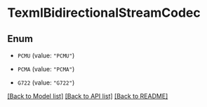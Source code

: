 # TexmlBidirectionalStreamCodec

## Enum


* `PCMU` (value: `"PCMU"`)

* `PCMA` (value: `"PCMA"`)

* `G722` (value: `"G722"`)


[[Back to Model list]](../README.md#documentation-for-models) [[Back to API list]](../README.md#documentation-for-api-endpoints) [[Back to README]](../README.md)


